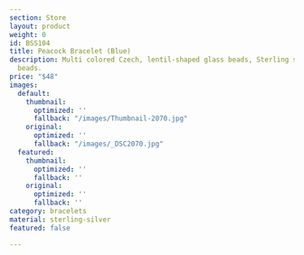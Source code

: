 ```yaml
---
section: Store
layout: product
weight: 0
id: BSS104
title: Peacock Bracelet (Blue)
description: Multi colored Czech, lentil-shaped glass beads, Sterling silver spacer
  beads.
price: "$48"
images:
  default:
    thumbnail:
      optimized: ''
      fallback: "/images/Thumbnail-2070.jpg"
    original:
      optimized: ''
      fallback: "/images/_DSC2070.jpg"
  featured:
    thumbnail:
      optimized: ''
      fallback: ''
    original:
      optimized: ''
      fallback: ''
category: bracelets
material: sterling-silver
featured: false

---
```

